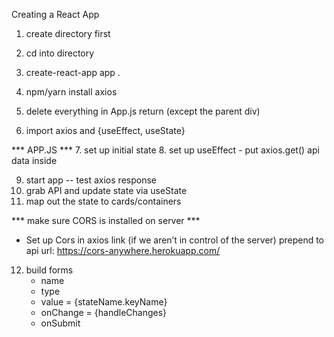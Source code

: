 Creating a React App 

1. create directory first 
2. cd into directory 

3. create-react-app app . 
4. npm/yarn install axios 

5. delete everything in App.js return (except the parent div)
6. import axios and {useEffect, useState}

*** APP.JS ***
7. set up initial state 
8. set up useEffect 
     - put axios.get() api data inside 

9. start app -- test axios response 
10. grab API and update state via useState 
11. map out the state to cards/containers 

*** make sure CORS is installed on server ***
- Set up Cors in axios link (if we aren’t in control of the server) 
prepend to api url: https://cors-anywhere.herokuapp.com/


12. build forms 
     - name 
     - type
     - value = {stateName.keyName}
     - onChange = {handleChanges}
     - onSubmit 

